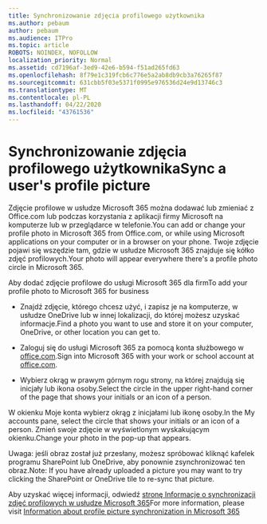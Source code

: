 ```yaml
---
title: Synchronizowanie zdjęcia profilowego użytkownika
ms.author: pebaum
author: pebaum
ms.audience: ITPro
ms.topic: article
ROBOTS: NOINDEX, NOFOLLOW
localization_priority: Normal
ms.assetid: cd7196af-3ed9-42e6-b594-f51ad265fd63
ms.openlocfilehash: 8f79e1c319fcb6c776e5a2ab8db9cb3a76265f87
ms.sourcegitcommit: 631cbb5f03e5371f0995e976536d24e9d13746c3
ms.translationtype: MT
ms.contentlocale: pl-PL
ms.lasthandoff: 04/22/2020
ms.locfileid: "43761536"
---
```

# <a name="sync-a-users-profile-picture"></a><span data-ttu-id="a2071-102">Synchronizowanie zdjęcia profilowego użytkownika</span><span class="sxs-lookup"><span data-stu-id="a2071-102">Sync a user's profile picture</span></span>

<span data-ttu-id="a2071-103">Zdjęcie profilowe w usłudze Microsoft 365 można dodawać lub zmieniać z Office.com lub podczas korzystania z aplikacji firmy Microsoft na komputerze lub w przeglądarce w telefonie.</span><span class="sxs-lookup"><span data-stu-id="a2071-103">You can add or change your profile photo in Microsoft 365 from Office.com, or while using Microsoft applications on your computer or in a browser on your phone.</span></span> <span data-ttu-id="a2071-104">Twoje zdjęcie pojawi się wszędzie tam, gdzie w usłudze Microsoft 365 znajduje się kółko zdjęć profilowych.</span><span class="sxs-lookup"><span data-stu-id="a2071-104">Your photo will appear everywhere there's a profile photo circle in Microsoft 365.</span></span>

<span data-ttu-id="a2071-105">Aby dodać zdjęcie profilowe do usługi Microsoft 365 dla firm</span><span class="sxs-lookup"><span data-stu-id="a2071-105">To add your profile photo to Microsoft 365 for business</span></span>

- <span data-ttu-id="a2071-106">Znajdź zdjęcie, którego chcesz użyć, i zapisz je na komputerze, w usłudze OneDrive lub w innej lokalizacji, do której możesz uzyskać informacje.</span><span class="sxs-lookup"><span data-stu-id="a2071-106">Find a photo you want to use and store it on your computer, OneDrive, or other location you can get to.</span></span>

- <span data-ttu-id="a2071-107">Zaloguj się do usługi Microsoft 365 za pomocą konta służbowego w [office.com](https://www.office.com).</span><span class="sxs-lookup"><span data-stu-id="a2071-107">Sign into Microsoft 365 with your work or school account at [office.com](https://www.office.com).</span></span>

- <span data-ttu-id="a2071-108">Wybierz okrąg w prawym górnym rogu strony, na której znajdują się inicjały lub ikona osoby.</span><span class="sxs-lookup"><span data-stu-id="a2071-108">Select the circle in the upper right-hand corner of the page that shows your initials or an icon of a person.</span></span>

<span data-ttu-id="a2071-109">W okienku Moje konta wybierz okrąg z inicjałami lub ikonę osoby.</span><span class="sxs-lookup"><span data-stu-id="a2071-109">In the My accounts pane, select the circle that shows your initials or an icon of a person.</span></span> <span data-ttu-id="a2071-110">Zmień swoje zdjęcie w wyświetlonym wyskakującym okienku.</span><span class="sxs-lookup"><span data-stu-id="a2071-110">Change your photo in the pop-up that appears.</span></span>

<span data-ttu-id="a2071-111">Uwaga: jeśli obraz został już przesłany, możesz spróbować kliknąć kafelek programu SharePoint lub OneDrive, aby ponownie zsynchronizować ten obraz.</span><span class="sxs-lookup"><span data-stu-id="a2071-111">Note: If you have already uploaded a picture you may want to try clicking the SharePoint or OneDrive tile to re-sync that picture.</span></span>

<span data-ttu-id="a2071-112">Aby uzyskać więcej informacji, odwiedź [stronę Informacje o synchronizacji zdjęć profilowych w usłudze Microsoft 365](https://support.office.com/article/information-about-profile-picture-synchronization-in-office-365-20594d76-d054-4af4-a660-401133e3d48a)</span><span class="sxs-lookup"><span data-stu-id="a2071-112">For more information, please visit [Information about profile picture synchronization in Microsoft 365](https://support.office.com/article/information-about-profile-picture-synchronization-in-office-365-20594d76-d054-4af4-a660-401133e3d48a)</span></span>

